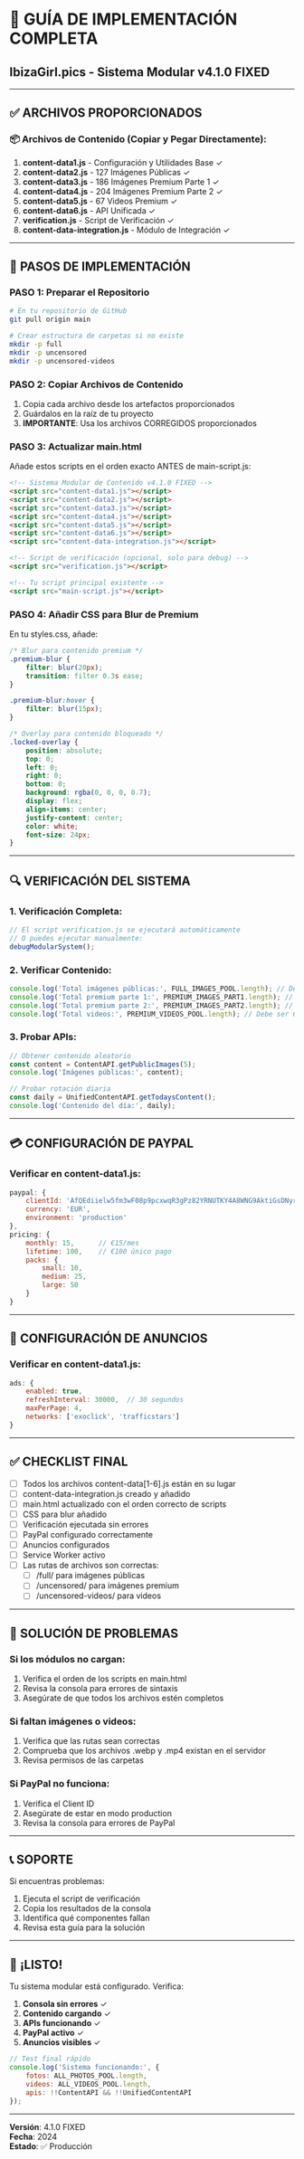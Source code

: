 # 🌊 GUÍA DE IMPLEMENTACIÓN COMPLETA
## IbizaGirl.pics - Sistema Modular v4.1.0 FIXED

---

## ✅ ARCHIVOS PROPORCIONADOS

### 📦 Archivos de Contenido (Copiar y Pegar Directamente):

1. **content-data1.js** - Configuración y Utilidades Base ✓
2. **content-data2.js** - 127 Imágenes Públicas ✓
3. **content-data3.js** - 186 Imágenes Premium Parte 1 ✓
4. **content-data4.js** - 204 Imágenes Premium Parte 2 ✓
5. **content-data5.js** - 67 Videos Premium ✓
6. **content-data6.js** - API Unificada ✓
7. **verification.js** - Script de Verificación ✓
8. **content-data-integration.js** - Módulo de Integración ✓

---

## 🚀 PASOS DE IMPLEMENTACIÓN

### PASO 1: Preparar el Repositorio

```bash
# En tu repositorio de GitHub
git pull origin main

# Crear estructura de carpetas si no existe
mkdir -p full
mkdir -p uncensored
mkdir -p uncensored-videos
```

### PASO 2: Copiar Archivos de Contenido

1. Copia cada archivo desde los artefactos proporcionados
2. Guárdalos en la raíz de tu proyecto
3. **IMPORTANTE**: Usa los archivos CORREGIDOS proporcionados

### PASO 3: Actualizar main.html

Añade estos scripts en el orden exacto ANTES de main-script.js:

```html
<!-- Sistema Modular de Contenido v4.1.0 FIXED -->
<script src="content-data1.js"></script>
<script src="content-data2.js"></script>
<script src="content-data3.js"></script>
<script src="content-data4.js"></script>
<script src="content-data5.js"></script>
<script src="content-data6.js"></script>
<script src="content-data-integration.js"></script>

<!-- Script de verificación (opcional, solo para debug) -->
<script src="verification.js"></script>

<!-- Tu script principal existente -->
<script src="main-script.js"></script>
```

### PASO 4: Añadir CSS para Blur de Premium

En tu styles.css, añade:

```css
/* Blur para contenido premium */
.premium-blur {
    filter: blur(20px);
    transition: filter 0.3s ease;
}

.premium-blur:hover {
    filter: blur(15px);
}

/* Overlay para contenido bloqueado */
.locked-overlay {
    position: absolute;
    top: 0;
    left: 0;
    right: 0;
    bottom: 0;
    background: rgba(0, 0, 0, 0.7);
    display: flex;
    align-items: center;
    justify-content: center;
    color: white;
    font-size: 24px;
}
```

---

## 🔍 VERIFICACIÓN DEL SISTEMA

### 1. **Verificación Completa:**
   ```javascript
   // El script verification.js se ejecutará automáticamente
   // O puedes ejecutar manualmente:
   debugModularSystem();
   ```

### 2. **Verificar Contenido:**
   ```javascript
   console.log('Total imágenes públicas:', FULL_IMAGES_POOL.length); // Debe ser 127
   console.log('Total premium parte 1:', PREMIUM_IMAGES_PART1.length); // Debe ser 186
   console.log('Total premium parte 2:', PREMIUM_IMAGES_PART2.length); // Debe ser 204
   console.log('Total videos:', PREMIUM_VIDEOS_POOL.length); // Debe ser 67
   ```

### 3. **Probar APIs:**
   ```javascript
   // Obtener contenido aleatorio
   const content = ContentAPI.getPublicImages(5);
   console.log('Imágenes públicas:', content);
   
   // Probar rotación diaria
   const daily = UnifiedContentAPI.getTodaysContent();
   console.log('Contenido del día:', daily);
   ```

---

## 💳 CONFIGURACIÓN DE PAYPAL

### Verificar en content-data1.js:

```javascript
paypal: {
    clientId: 'AfQEdiielw5fm3wF08p9pcxwqR3gPz82YRNUTKY4A8WNG9AktiGsDNyr2i7BsjVzSwwpeCwR7Tt7DPq5',
    currency: 'EUR',
    environment: 'production'
},
pricing: {
    monthly: 15,      // €15/mes
    lifetime: 100,    // €100 único pago
    packs: {
        small: 10,
        medium: 25,
        large: 50
    }
}
```

---

## 📢 CONFIGURACIÓN DE ANUNCIOS

### Verificar en content-data1.js:

```javascript
ads: {
    enabled: true,
    refreshInterval: 30000,  // 30 segundos
    maxPerPage: 4,
    networks: ['exoclick', 'trafficstars']
}
```

---

## ✅ CHECKLIST FINAL

- [ ] Todos los archivos content-data[1-6].js están en su lugar
- [ ] content-data-integration.js creado y añadido
- [ ] main.html actualizado con el orden correcto de scripts
- [ ] CSS para blur añadido
- [ ] Verificación ejecutada sin errores
- [ ] PayPal configurado correctamente
- [ ] Anuncios configurados
- [ ] Service Worker activo
- [ ] Las rutas de archivos son correctas:
  - [ ] /full/ para imágenes públicas
  - [ ] /uncensored/ para imágenes premium
  - [ ] /uncensored-videos/ para videos

---

## 🚨 SOLUCIÓN DE PROBLEMAS

### Si los módulos no cargan:
1. Verifica el orden de los scripts en main.html
2. Revisa la consola para errores de sintaxis
3. Asegúrate de que todos los archivos estén completos

### Si faltan imágenes o videos:
1. Verifica que las rutas sean correctas
2. Comprueba que los archivos .webp y .mp4 existan en el servidor
3. Revisa permisos de las carpetas

### Si PayPal no funciona:
1. Verifica el Client ID
2. Asegúrate de estar en modo production
3. Revisa la consola para errores de PayPal

---

## 📞 SOPORTE

Si encuentras problemas:

1. Ejecuta el script de verificación
2. Copia los resultados de la consola
3. Identifica qué componentes fallan
4. Revisa esta guía para la solución

---

## 🎉 ¡LISTO!

Tu sistema modular está configurado. Verifica:

1. **Consola sin errores** ✓
2. **Contenido cargando** ✓
3. **APIs funcionando** ✓
4. **PayPal activo** ✓
5. **Anuncios visibles** ✓

```javascript
// Test final rápido
console.log('Sistema funcionando:', {
    fotos: ALL_PHOTOS_POOL.length,
    videos: ALL_VIDEOS_POOL.length,
    apis: !!ContentAPI && !!UnifiedContentAPI
});
```

---

**Versión**: 4.1.0 FIXED  
**Fecha**: 2024  
**Estado**: ✅ Producción
